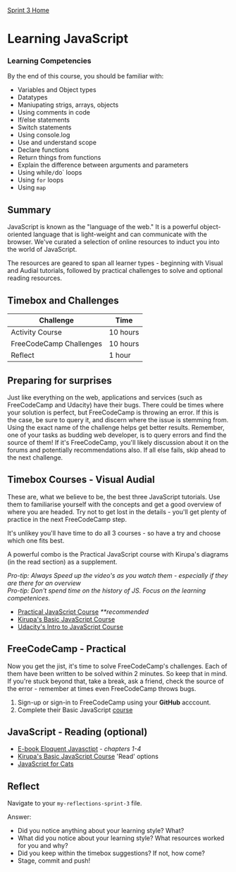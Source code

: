 [Sprint 3 Home](README.md)

# Learning JavaScript

### Learning Competencies 
By the end of this course, you should be familiar with:

- Variables and Object types 
- Datatypes  
- Maniupating strigs, arrays, objects  
- Using comments in code 
- If/else statements  
- Switch statements  
- Using console.log  
- Use and understand scope  
- Declare functions  
- Return things from functions  
- Explain the difference between arguments and parameters  
- Using while`/`do` loops  
- Using `for` loops  
- Using `map`  


## Summary
JavaScript is known as the "language of the web." It is a powerful object-oriented language that is light-weight and can communicate with the browser. We've curated a selection of online resources to induct you into the world of JavaScript. 

The resources are geared to span all learner types - beginning with Visual and Audial tutorials, followed by practical challenges to solve and optional reading resources. 

## Timebox and Challenges

Challenge | Time|
------------|----------|
Activity Course | 10 hours
FreeCodeCamp Challenges | 10 hours
Reflect | 1 hour

## Preparing for surprises
Just like everything on the web, applications and services (such as FreeCodeCamp and Udacity) have their bugs. There could be times where your solution is perfect, but FreeCodeCamp is throwing an error. If this is the case, be sure to query it, and discern where the issue is stemming from. Using the exact name of the challenge helps get better results. Remember, one of your tasks as budding web developer, is to query errors and find the source of them! If it's FreeCodeCamp, you'll likely discussion about it on the forums and potentially recommendations also. If all else fails, skip ahead to the next challenge. 

## Timebox Courses - Visual Audial 
These are, what we believe to be, the best three JavaScript tutorials. Use them to familiarise yourself with the concepts and get a good overview of where you are headed. Try not to get lost in the details - you'll get plenty of practice in the next FreeCodeCamp step. 

It's unlikey you'll have time to do all 3 courses - so have a try and choose which one fits best. 

A powerful combo is the Practical JavaScript course with Kirupa's diagrams (in the read section) as a supplement. 

_Pro-tip: Always Speed up the video's as you watch them - especially if they are there for an overview_   
_Pro-tip: Don't spend time on the history of JS. Focus on the learning competenices._  

- [Practical JavaScript Course](https://watchandcode.com/p/practical-javascript) _**recommended_  
- [Kirupa's Basic JavaScript Course](https://www.kirupa.com/javascript_basics/index.htm)  
- [Udacity's Intro to JavaScript Course](https://www.udacity.com/course/intro-to-javascript--ud803) 


## FreeCodeCamp - Practical 
Now you get the jist, it's time to solve FreeCodeCamp's challenges. Each of them have been written to be solved within 2 minutes. So keep that in mind. If you're stuck beyond that, take a break, ask a friend, check the source of the error - remember at times even FreeCodeCamp throws bugs. 

1. Sign-up or sign-in to FreeCodeCamp using your __GitHub__ acccount.  
2. Complete their Basic JavaScript [course](https://learn.freecodecamp.org/javascript-algorithms-and-data-structures/basic-javascript)  

## JavaScript - Reading (optional)
- [E-book Eloquent Javasctipt](http://eloquentjavascript.net/) - _chapters 1-4_  
- [Kirupa's Basic JavaScript Course](https://www.kirupa.com/javascript_basics/index.htm) 'Read' options 
- [JavaScript for Cats](http://jsforcats.com/) 

## Reflect
Navigate to your `my-reflections-sprint-3` file.

Answer: 

- Did you notice anything about your learning style? What? 
- What did you notice about your learning style? What resources worked for you and why? 
- Did you keep within the timebox suggestions? If not, how come?
- Stage, commit and push! 
